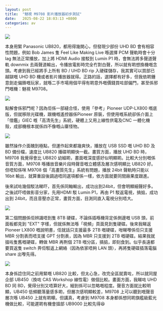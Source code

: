 ```yaml
---
layout: post
title:  "魅視 M9708 影片播放器初步測試"
date:   2025-08-22 18:03:13 +0800
categories: av
---
```

![](https://pub-8c1ddb5aa2ec46d28f40b4295cf14b39.r2.dev/2025/08/4d3fc56bbef715690330d50e0c293af5.jpeg)

本身用緊 Panasonic UB820，都用得幾開心，但發現少部份 UHD BD 會有相容性問題，例如 Bob James 隻 Feel Like Making Live 喺選擇 PCM 聲軌時會十分 lag 無法正常播放，加上將 HDMI Audio 接駁到 Lumin P1 時，會無法將多聲道聲軌 downmix 去兩聲道輸出，令播放電影時完全冇對白聲，所以就有啲想換機嘅念頭。考慮到我已經將手上所有 BD / UHD BD rip 入硬碟儲存，我其實可以買部已越獄嘅 UHD BD 機或者影片播放器就得。正路的話，選擇都有好多，但我依啲鍾意劍走偏鋒嘅玩家，就喺二手市場用個平得有啲意外嘅價錢買咗部偏門，甚至係邪門嘅機：魅視 M9708。

![](https://pub-8c1ddb5aa2ec46d28f40b4295cf14b39.r2.dev/2025/08/5222bd9f7af3de9ed889ee1fed84bd31.jpeg)

點解會係邪門呢？因為佢係一部縫合怪，使用「參考」Pioneer UDP-LX800 嘅底版，但就移除光碟機，跟機嘅遙控器係Pioneer 原裝，但使用嘅系統卻係介面上「借鑑」GIEC 嘅「高清先生」系統，硬體上又用上線性供電及CNC 一體化機殼，成部機根本就係四不像嘅山寨怪物。

![](https://pub-8c1ddb5aa2ec46d28f40b4295cf14b39.r2.dev/2025/08/6403da3d2913100332ec892e7e1cd30c.jpeg)

雖然操作介面醜到極點，但運作起來都幾爽快，播放在 USB SSD 嘅 UHD BD 及 BD 備份檔，速度比 UB820 播碟明顯快一截。畫質方面，播放 UHD BD 時，M9708 我覺得會比 UB820 幼細啲，畫面嘅深度感好似明顯啲。比較大分別嘅係音質方面，M9708 喺播放音樂片段時聲音嘅立體感及層次感明顯比 UB820 好。但唔知係咪 M9708 個「高畫質先生」系統有問題，播放 24bit 聲軌時只能以 16bit 輸出，就算重設後調過唔同選項都係一樣，依方面就要同間廠果度跟進。

後來試咗幾個駁法睇吓，首先係同軸輸出，成功出到24bit，但會明顯細聲好多。之後試吓唔做影音分家，先用HDMI 駁 Lumin P1，再由 P1 駁返電視，搞掂，成功出到 24bit，而且音壓亦正常，畫質方面，目測同直入電視分別唔大。

![](https://pub-8c1ddb5aa2ec46d28f40b4295cf14b39.r2.dev/2025/08/646c57f5caea114203f2c2ce8eeaba08.jpeg)

第二個問題係佢辨識唔到隻 8TB 硬碟，不論係插喺機背定係側邊嘅 USB 頭，前面板都見到 "EXT" 字樣，但就係無法喺「視頻」頁面見到隻硬碟。後來我睇返 Pioneer LX800 嘅說明書，佢就話只支援最多 2TB 嘅硬碟，咁睇嚟係佢只支援 MBR 分割表而唔支援 GPT 分割表，因為 MBR 只支援到 2TB 嘅硬碟。結果我就搵咗隻舊嘅硬碟，轉做 MBR 再𠝹個 2TB 嘅分區，搞掂，即刻食到。似乎長遠都要買返隻 switch 畀佢駁返上網絡（因為依家唔夠 LAN 頭），再將隻硬碟插落電腦share 出嚟先得。

![](https://pub-8c1ddb5aa2ec46d28f40b4295cf14b39.r2.dev/2025/08/fa07d209c7e20fc9b3566e7fe9df7e45.jpeg)

本身係諗住同之前用緊嘅 UB820 比較，但太心急，改完全區就賣咗，所以就同屋企部 UB450（換咗 CAS Workshop 線性電）做個比較。畫面方面，我睇咗 UHD BD 同 BD，覺得分別又唔算好大，細到係可以忽略嘅程度。聲音方面就比較明顯，UB450 低頻聽落量感多啲，但層次感明顯較差，M9708 上可以聽到嘅聲音層次喺 UB450 上就有啲矇。但講真，考慮到 M9708 本身都係想同啲旗艦級藍光機做比較，可能遲啲有機會搵部 UB9000 比較先得😆